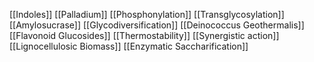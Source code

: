 [[Indoles]]
[[Palladium]]
[[Phosphonylation]]
[[Transglycosylation]]
[[Amylosucrase]]
[[Glycodiversification]]
[[Deinococcus Geothermalis]]
[[Flavonoid Glucosides]]
[[Thermostability]]
[[Synergistic action]]
[[Lignocellulosic Biomass]]
[[Enzymatic Saccharification]]
